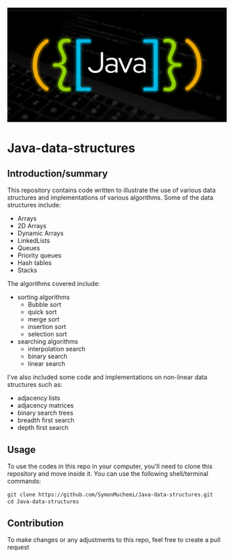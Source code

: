 ![](ST-java1_2x.png)
# Java-data-structures
## Introduction/summary
This repository contains code written to illustrate the use of various data structures and implementations of various algorithms.
Some of the data structures include:
- Arrays
- 2D Arrays
- Dynamic Arrays
- LinkedLists
- Queues
- Priority queues
- Hash tables
- Stacks

The algorithms covered include:
- sorting algorithms
    - Bubble sort
    - quick sort
    - merge sort
    - insertion sort
    - selection sort
- searching algorithms
    - interpolation search
    - binary search
    - linear search

I've also included some code and implementations on non-linear data structures such as:
- adjacency lists
- adjacency matrices
- binary search trees
- breadth first search
- depth first search
## Usage
To use the codes in this repo in your computer, you'll need to clone this repository and move inside it.
You can use the following shell/terminal commands:
```shell
git clone https://github.com/SymonMuchemi/Java-data-structures.git
cd Java-data-structures
```
## Contribution
To make changes or any adjustments to this repo, feel free to create a pull request
